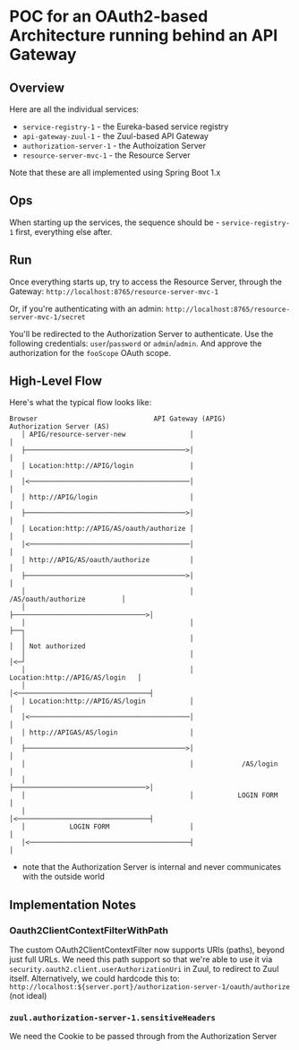 
# POC for an OAuth2-based Architecture running behind an API Gateway

## Overview
Here are all the individual services: 
- `service-registry-1` - the Eureka-based service registry
- `api-gateway-zuul-1` - the Zuul-based API Gateway
- `authorization-server-1` - the Authoization Server
- `resource-server-mvc-1` - the Resource Server

Note that these are all implemented using Spring Boot 1.x



## Ops
When starting up the services, the sequence should be - `service-registry-1` first, everything else after. 



## Run
Once everything starts up, try to access the Resource Server, through the Gateway: 
`http://localhost:8765/resource-server-mvc-1`

Or, if you're authenticating with an admin: 
`http://localhost:8765/resource-server-mvc-1/secret`

You'll be redirected to the Authorization Server to authenticate. 
Use the following credentials: `user`/`password` or `admin`/`admin`. 
And approve the authorization for the `fooScope` OAuth scope. 



## High-Level Flow

Here's what the typical flow looks like: 

```
Browser                             API Gateway (APIG)              Authorization Server (AS)
   │ APIG/resource-server-new                │                                  │
   ├────────────────────────────────────────>│                                  │
   │ Location:http://APIG/login              │                                  │
   │<────────────────────────────────────────│                                  │
   │ http://APIG/login                       │                                  │
   ├────────────────────────────────────────>│                                  │
   │ Location:http://APIG/AS/oauth/authorize │                                  │
   │<────────────────────────────────────────│                                  │
   │ http://APIG/AS/oauth/authorize          │                                  │
   ├────────────────────────────────────────>│                                  │
   │                                         │      /AS/oauth/authorize         │
   │                                         ├─────────────────────────────────>│
   │                                         │                                  ├──┐
   │                                         │                                  │  │ Not authorized
   │                                         │                                  │<─┘
   │                                         │  Location:http://APIG/AS/login   │
   │                                         │<─────────────────────────────────┤
   │ Location:http://APIG/AS/login           │                                  │
   │<────────────────────────────────────────│                                  │
   │ http://APIGAS/AS/login                  │                                  │
   ├────────────────────────────────────────>│                                  │
   │                                         │            /AS/login             │
   │                                         ├─────────────────────────────────>│
   │                                         │           LOGIN FORM             │
   │                                         │<─────────────────────────────────┤
   │           LOGIN FORM                    │                                  │
   │<────────────────────────────────────────┤                                  │
```

- note that the Authorization Server is internal and never communicates with the outside world



## Implementation Notes

### Oauth2ClientContextFilterWithPath
The custom OAuth2ClientContextFilter now supports URIs (paths), beyond just full URLs.
We need this path support so that we're able to use it via `security.oauth2.client.userAuthorizationUri` in Zuul, to redirect to Zuul itself.
Alternatively, we could hardcode this to: `http://localhost:${server.port}/authorization-server-1/oauth/authorize` (not ideal)


### `zuul.authorization-server-1.sensitiveHeaders`
We need the Cookie to be passed through from the Authorization Server